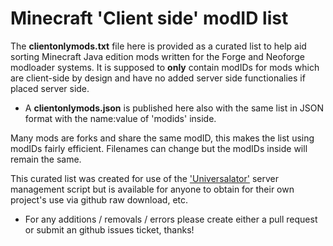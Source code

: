 # Minecraft 'Client side' modID list  

The **clientonlymods.txt** file here is provided as a curated list to help aid sorting Minecraft Java edition mods written for the Forge and Neoforge modloader systems.  It is supposed to **only** contain modIDs for mods which are client-side by design and have no added server side functionalies if placed server side.  

- A **clientonlymods.json** is published here also with the same list in JSON format with the name:value of 'modids' inside.

Many mods are forks and share the same modID, this makes the list using modIDs fairly efficient.  Filenames can change but the modIDs inside will remain the same.  

This curated list was created for use of the ['Universalator'](https://github.com/nanonestor/universalator/wiki) server management script but is available for anyone to obtain for their own project's use via github raw download, etc.  

- For any additions / removals / errors please create either a pull request or submit an github issues ticket, thanks!  
